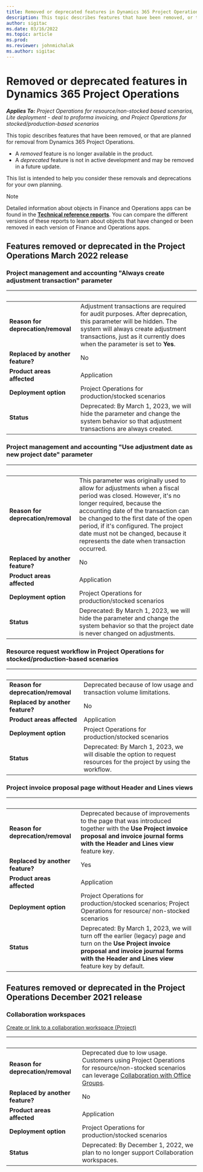 ```yaml
---
title: Removed or deprecated features in Dynamics 365 Project Operations
description: This topic describes features that have been removed, or that are planned for removal from Dynamics 365 Project Operations.
author: sigitac
ms.date: 03/16/2022
ms.topic: article
ms.prod:
ms.reviewer: johnmichalak
ms.author: sigitac
---
```


# Removed or deprecated features in Dynamics 365 Project Operations

_**Applies To:** Project Operations for resource/non-stocked based scenarios, Lite deployment - deal to proforma invoicing, and Project Operations for stocked/production-based scenarios_

This topic describes features that have been removed, or that are planned for removal from Dynamics 365 Project Operations.

- A *removed* feature is no longer available in the product.
- A *deprecated* feature is not in active development and may be removed in a future update.

This list is intended to help you consider these removals and deprecations for your own planning.

> [!NOTE]
> Detailed information about objects in Finance and Operations apps can be found in the [**Technical reference reports**](/dynamics/s-e/global/axtechrefrep_61). You can compare the different versions of these reports to learn about objects that have changed or been removed in each version of Finance and Operations apps.

## Features removed or deprecated in the Project Operations March 2022 release

### Project management and accounting "Always create adjustment transaction" parameter

| &nbsp; | &nbsp; |
|--------|--------|
| **Reason for deprecation/removal** | Adjustment transactions are required for audit purposes. After deprecation, this parameter will be hidden. The system will always create adjustment transactions, just as it currently does when the parameter is set to **Yes**. |
| **Replaced by another feature?** | No |
| **Product areas affected** | Application |
| **Deployment option** | Project Operations for production/stocked scenarios |
| **Status** | Deprecated: By March 1, 2023, we will hide the parameter and change the system behavior so that adjustment transactions are always created. |

### Project management and accounting "Use adjustment date as new project date" parameter

| &nbsp; | &nbsp; |
|--------|--------|
| **Reason for deprecation/removal** | This parameter was originally used to allow for adjustments when a fiscal period was closed. However, it's no longer required, because the accounting date of the transaction can be changed to the first date of the open period, if it's configured. The project date must not be changed, because it represents the date when transaction occurred. |
| **Replaced by another feature?** | No |
| **Product areas affected** | Application |
| **Deployment option** | Project Operations for production/stocked scenarios |
| **Status** | Deprecated: By March 1, 2023, we will hide the parameter and change the system behavior so that the project date is never changed on adjustments. |

### Resource request workflow in Project Operations for stocked/production-based scenarios

| &nbsp; | &nbsp; |
|--------|--------|
| **Reason for deprecation/removal** | Deprecated because of low usage and transaction volume limitations. |
| **Replaced by another feature?** | No |
| **Product areas affected** | Application |
| **Deployment option** | Project Operations for production/stocked scenarios |
| **Status** | Deprecated: By March 1, 2023, we will disable the option to request resources for the project by using the workflow. |

### Project invoice proposal page without Header and Lines views

| &nbsp; | &nbsp; |
|--------|--------|
| **Reason for deprecation/removal** | Deprecated because of improvements to the page that was introduced together with the **Use Project invoice proposal and invoice journal forms with the Header and Lines view** feature key. |
| **Replaced by another feature?** | Yes |
| **Product areas affected** | Application |
| **Deployment option** | Project Operations for production/stocked scenarios; Project Operations for resource/ non-stocked scenarios |
| **Status** | Deprecated: By March 1, 2023, we will turn off the earlier (legacy) page and turn on the **Use Project invoice proposal and invoice journal forms with the Header and Lines view** feature key by default. |

## Features removed or deprecated in the Project Operations December 2021 release

### Collaboration workspaces

[Create or link to a collaboration workspace (Project)](/dynamicsax-2012/appuser-itpro/create-or-link-to-a-collaboration-workspace-project)

| &nbsp; | &nbsp; |
|--------|--------|
| **Reason for deprecation/removal** | Deprecated due to low usage. Customers using Project Operations for resource/non-stocked scenarios can leverage [Collaboration with Office Groups](../project-management/collaboration-groups.md). |
| **Replaced by another feature?** | No |
| **Product areas affected** | Application  |
| **Deployment option** | Project Operations for production/stocked scenarios |
| **Status** | Deprecated: By December 1, 2022, we plan to no longer support Collaboration workspaces. |
